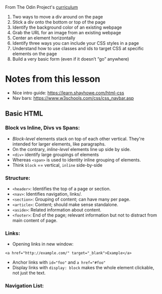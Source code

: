 From The Odin Project's [curriculum](http://www.theodinproject.com/courses/web-development-101/lessons/html-css)

1. Two ways to move a div around on the page
1. Stick a div onto the bottom or top of the page
1. Identify the background color of an existing webpage
1. Grab the URL for an image from an existing webpage
1. Center an element horizontally
1. Identify three ways you can include your CSS styles in a page
1. Understand how to use classes and ids to target CSS at specific elements on the page
1. Build a very basic form (even if it doesn’t “go” anywhere)

# Notes from this lesson
* Nice intro guide: https://learn.shayhowe.com/html-css
* Nav bars: https://www.w3schools.com/css/css_navbar.asp

## Basic HTML

### Block vs Inline, Divs vs Spans:
* _Block-level_ elements stack on top of each other vertical. They're intended for larger elements, like paragraphs.
* On the contrary, _inline-level_ elements line up side by side.
* `<div>` identify large groupings of elements
* Whereas `<span>` is used to identity inline grouping of elements.
* Think `block` == vertical, `inline` side-by-side

### Structure:
* `<header>`: Identifies the top of a page or section.
* `<nav>`: Identifies navigation, links/.
* `<section>`: Grouping of content; can have many per page.
* `<article>`: Content; should make sense standalone.
* `<aside>`: Related information about content.
* `<footer>`: End of the page; relevant information but not to distract from main content of page.

### Links:
* Opening links in new window:
```
<a href="http://example.com/" target="_blank">Example</a>
```
* Anchor links with `id="foo"` and `a href="#foo"`
* Display links with `display: block` makes the whole element clickable, not just the text.

### Navigation List:

